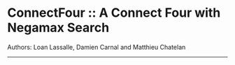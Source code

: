 # ConnectFour :: A Connect Four with Negamax Search

Authors: Loan Lassalle, Damien Carnal and Matthieu Chatelan
***
